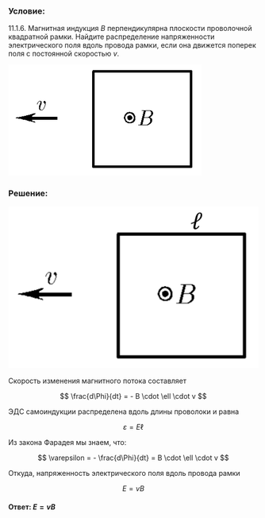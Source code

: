 ###  Условие:

$11.1.6.$ Магнитная индукция $B$ перпендикулярна плоскости проволочной квадратной рамки. Найдите распределение напряженности электрического поля вдоль провода рамки, если она движется поперек поля с постоянной скоростью $v$.

![К задаче $11.1.6$|390x223, 30%](../../img/11.1.6/11.1.6.png)

###  Решение:

![К задаче $11.1.6$|1341x867, 35%](../../img/11.1.6/Picture1.svg)

Скорость изменения магнитного потока составляет

$$
\frac{d\Phi}{dt} = - B \cdot \ell \cdot v
$$

ЭДС самоиндукции распределена вдоль длины проволоки и равна

$$
\varepsilon = E\ell
$$

Из закона Фарадея мы знаем, что:

$$
\varepsilon = - \frac{d\Phi}{dt} = B \cdot \ell \cdot v
$$

Откуда, напряженность электрического поля вдоль провода рамки

$$
E = vB
$$

#### Ответ: $E = vB$